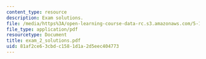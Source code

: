 ```yaml
---
content_type: resource
description: Exam solutions.
file: /media/https%3A/open-learning-course-data-rc.s3.amazonaws.com/5-13-organic-chemistry-ii-fall-2006/81af2ce63cbdc1581d1a2d5eec404773_exam_2_solutions.pdf
file_type: application/pdf
resourcetype: Document
title: exam_2_solutions.pdf
uid: 81af2ce6-3cbd-c158-1d1a-2d5eec404773
---
```

